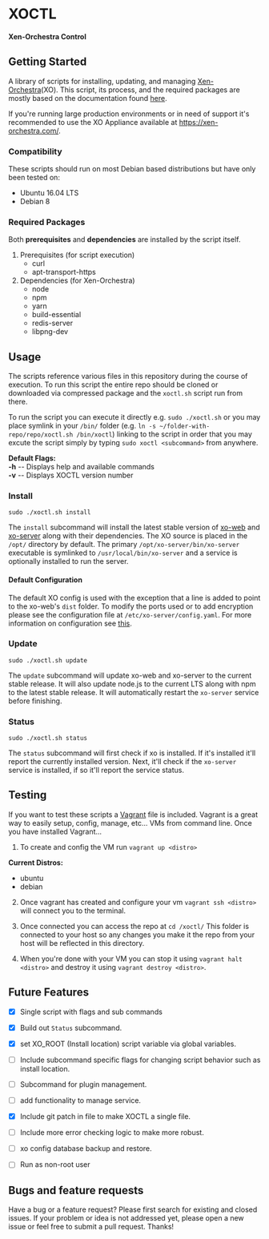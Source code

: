 # XOCTL
#### Xen-Orchestra Control

## Getting Started

A library of scripts for installing, updating, and managing [Xen-Orchestra](https://github.com/vatesfr/xo/)(XO). This script, its process, and the required packages are mostly based on the documentation found [here](https://github.com/vatesfr/xo/blob/master/docs/from_the_sources.md).

If you're running large production environments or in need of support it's recommended to use the XO Appliance available at https://xen-orchestra.com/.

### Compatibility
These scripts should run on most Debian based distributions but have only been tested on:

* Ubuntu 16.04 LTS
* Debian 8

### Required Packages
Both **prerequisites** and **dependencies** are installed by the script itself.

1. Prerequisites (for script execution)
   * curl
   * apt-transport-https
2. Dependencies (for Xen-Orchestra)
   * node
   * npm
   * yarn
   * build-essential
   * redis-server
   * libpng-dev

## Usage

The scripts reference various files in this repository during the course of execution. To run this script the entire repo should be cloned or downloaded via compressed package and the `xoctl.sh` script run from there.

To run the script you can execute it directly e.g. `sudo ./xoctl.sh` or you may place symlink in your `/bin/` folder (e.g. `ln -s ~/folder-with-repo/repo/xoctl.sh /bin/xoctl`) linking to the script in order that you may excute the script simply by typing `sudo xoctl <subcommand>` from anywhere.

**Default Flags:**  
  **-h** --  Displays help and available commands  
  **-v** -- Displays XOCTL version number

### Install

`sudo ./xoctl.sh install`

The `install` subcommand will install the latest stable version of [xo-web](https://github.com/vatesfr/xo-web) and [xo-server](https://github.com/vatesfr/xo-server) along with their dependencies. The XO source is placed in the `/opt/` directory by default. The primary `/opt/xo-server/bin/xo-server` executable is symlinked to `/usr/local/bin/xo-server` and a service is optionally installed to run the server.

#### Default Configuration

The default XO config is used with the exception that a line is added to point to the xo-web's `dist` folder. To modify the ports used or to add encryption please see the configuration file at `/etc/xo-server/config.yaml`. For more information on configuration see [this](https://github.com/vatesfr/xo/blob/master/docs/configuration.md).

### Update

`sudo ./xoctl.sh update`

The `update` subcommand will update xo-web and xo-server to the current stable release. It will also update node.js to the current LTS along with npm to the latest stable release. It will automatically restart the `xo-server` service before finishing.

### Status

`sudo ./xoctl.sh status`

The `status` subcommand will first check if xo is installed. If it's installed it'll report the currently installed version. Next, it'll check if the `xo-server` service is installed, if so it'll report the service status.

## Testing

If you want to test these scripts a [Vagrant](https://www.vagrantup.com/) file is included. Vagrant is a great way to easily setup, config, manage, etc... VMs from command line. Once you have installed Vagrant...  

1. To create and config the VM run `vagrant up <distro>`

**Current Distros:**
* ubuntu
* debian

2. Once vagrant has created and configure your vm `vagrant ssh <distro>` will connect you to the terminal.

2. Once connected you can access the repo at `cd /xoctl/` This folder is connected to your host so any changes you make it the repo from your host will be reflected in this directory.

3. When you're done with your VM you can stop it using `vagrant halt <distro>` and destroy it using `vagrant destroy <distro>`.


## Future Features

- [x] Single script with flags and sub commands
- [x] Build out `Status` subcommand.
- [x] set XO_ROOT (Install location) script variable via global variables.
- [ ] Include subcommand specific flags for changing script behavior such as install location.
- [ ] Subcommand for plugin management.
- [ ] add functionality to manage service.
- [x] Include git patch in file to make XOCTL a single file.
- [ ] Include more error checking logic to make more robust.
- [ ] xo config database backup and restore.
- [ ] Run as non-root user


## Bugs and feature requests

Have a bug or a feature request? Please first search for existing and closed issues. If your problem or idea is not addressed yet, please open a new issue or feel free to submit a pull request. Thanks!
